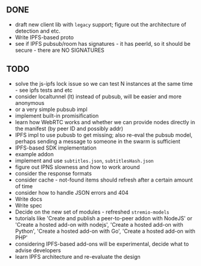 ## DONE

* draft new client lib with `legacy` support; figure out the architecture of detection and etc.
* Write IPFS-based proto
* see if IPFS pubsub/room has signatures - it has peerId, so it should be secure - there are NO SIGNATURES

## TODO

* solve the js-ipfs lock issue so we can test N instances at the same time - see ipfs tests and etc
* consider localtunnel (lt) instead of pubsub, will be easier and more anonymous
* or a very simple pubsub impl
* implement built-in promisification
* learn how WebRTC works and whether we can provide nodes directly in the manifest (by peer ID and possibly addr)
* IPFS impl to use pubusb to get missing; also re-eval the pubsub model, perhaps sending a message to someone in the swarm is sufficient
* IPFS-based SDK implementation
* example addon
* implement and use `subtitles.json`, `subtitlesHash.json`
* figure out IPNS slowness and how to work around
* consider the response formats
* consider cache - not-found items should refresh after a certain amount of time
* consider how to handle JSON errors and 404
* Write docs
* Write spec
* Decide on the new set of modules - refreshed `stremio-models`
* tutorials like 'Create and publish a peer-to-peer addon with NodeJS' or 'Create a hosted add-on with nodejs', 'Create a hosted add-on with Python', 'Create a hosted add-on with Go', 'Create a hosted add-on with PHP'
* considering IPFS-based add-ons will be experimental, decide what to advise developers
* learn IPFS architecture and re-evaluate the design